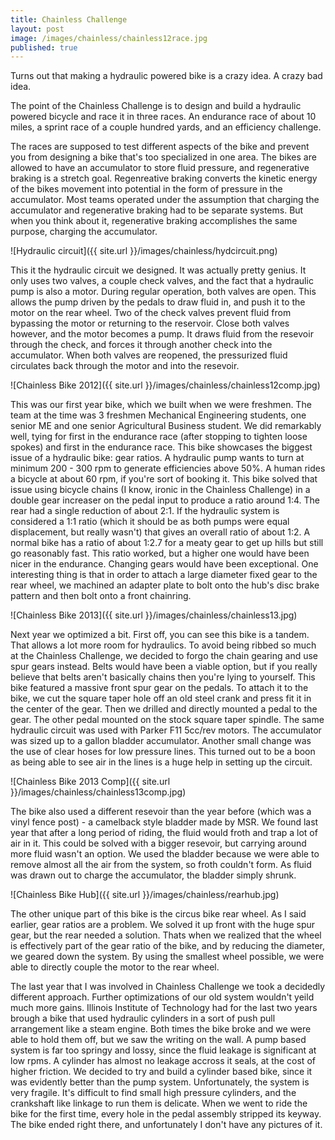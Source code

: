 ```yaml
---
title: Chainless Challenge
layout: post
image: /images/chainless/chainless12race.jpg
published: true
---
```


Turns out that making a hydraulic powered bike is a crazy idea. A crazy bad idea.

<!-- more -->

The point of the Chainless Challenge is to design and build a hydraulic powered bicycle and race it in three races. An endurance race of about 10 miles, a sprint race of a couple hundred yards, and an efficiency challenge.

The races are supposed to test different aspects of the bike and prevent you from designing a bike that's too specialized in one area. The bikes are allowed to have an accumulator to store fluid pressure, and regenerative braking is a stretch goal. Regenreative braking converts the kinetic energy of the bikes movement into potential in the form of pressure in the accumulator. Most teams operated under the assumption that charging the accumulator and regenerative braking had to be separate systems. But when you think about it, regenerative braking accomplishes the same purpose, charging the accumulator.

![Hydraulic circuit]({{ site.url }}/images/chainless/hydcircuit.png)

This it the hydraulic circuit we designed. It was actually pretty genius. It only uses two valves, a couple check valves, and the fact that a hydraulic pump is also a motor. During regular operation, both valves are open. This allows the pump driven by the pedals to draw fluid in, and push it to the motor on the rear wheel. Two of the check valves prevent fluid from bypassing the motor or returning to the reservoir. Close both valves however, and the motor becomes a pump. It draws fluid from the resevoir through the check, and forces it through another check into the accumulator. When both valves are reopened, the pressurized fluid circulates back through the motor and into the resevoir.

![Chainless Bike 2012]({{ site.url }}/images/chainless/chainless12comp.jpg)

This was our first year bike, which we built when we were freshmen. The team at the time was 3 freshmen Mechanical Engineering students, one senior ME and one senior Agricultural Business student. We did remarkably well, tying for first in the endurance race \(after stopping to tighten loose spokes\) and first in the endurance race. This bike showcases the biggest issue of a hydraulic bike: gear ratios. A hydraulic pump wants to turn at minimum 200 - 300 rpm to generate efficiencies above 50%. A human rides a bicycle at about 60 rpm, if you're sort of booking it. This bike solved that issue using bicycle chains \(I know, ironic in the Chainless Challenge\) in a double gear increaser on the pedal input to produce a ratio around 1:4. The rear had a single reduction of about 2:1. If the hydraulic system is considered a 1:1 ratio \(which it should be as both pumps were equal displacement, but really wasn't\) that gives an overall ratio of about 1:2. A normal bike has a ratio of about 1:2.7 for a meaty gear to get up hills but still go reasonably fast. This ratio worked, but a higher one would have been nicer in the endurance. Changing gears would have been exceptional. One interesting thing is that in order to attach a large diameter fixed gear to the rear wheel, we machined an adapter plate to bolt onto the hub's disc brake pattern and then bolt onto a front chainring.

![Chainless Bike 2013]({{ site.url }}/images/chainless/chainless13.jpg)

Next year we optimized a bit. First off, you can see this bike is a tandem. That allows a lot more room for hydraulics. To avoid being ribbed so much at the Chainless Challenge, we decided to forgo the chain gearing and use spur gears instead. Belts would have been a viable option, but if you really believe that belts aren't basically chains then you're lying to yourself. This bike featured a massive front spur gear on the pedals. To attach it to the bike, we cut the square taper hole off an old steel crank and press fit it in the center of the gear. Then we drilled and directly mounted a pedal to the gear. The other pedal mounted on the stock square taper spindle. The same hydraulic circuit was used with Parker F11 5cc\/rev motors. The accumulator was sized up to a gallon bladder accumulator. Another small change was the use of clear hoses for low pressure lines. This turned out to be a boon as being able to see air in the lines is a huge help in setting up the circuit.

![Chainless Bike 2013 Comp]({{ site.url }}/images/chainless/chainless13comp.jpg)

The bike also used a different resevoir than the year before \(which was a vinyl fence post\) - a camelback style bladder made by MSR. We found last year that after a long period of riding, the fluid would froth and trap a lot of air in it. This could be solved with a bigger resevoir, but carrying around more fluid wasn't an option. We used the bladder because we were able to remove almost all the air from the system, so froth couldn't form. As fluid was drawn out to charge the accumulator, the bladder simply shrunk.

![Chainless Bike Hub]({{ site.url }}/images/chainless/rearhub.jpg)

The other unique part of this bike is the circus bike rear wheel. As I said earlier, gear ratios are a problem. We solved it up front with the huge spur gear, but the rear needed a solution. Thats when we realized that the wheel is effectively part of the gear ratio of the bike, and by reducing the diameter, we geared down the system. By using the smallest wheel possible, we were able to directly couple the motor to the rear wheel.

The last year that I was involved in Chainless Challenge we took a decidedly different approach. Further optimizations of our old system wouldn't yeild much more gains. Illinois Institute of Technology had for the last two years brough a bike that used hydraulic cylinders in a sort of push pull arrangement like a steam engine. Both times the bike broke and we were able to hold them off, but we saw the writing on the wall. A pump based system is far too springy and lossy, since the fluid leakage is significant at low rpms. A cylinder has almost no leakage accross it seals, at the cost of higher friction. We decided to try and build a cylinder based bike, since it was evidently better than the pump system. Unfortunately, the system is very fragile. It's difficult to find small high pressure cylinders, and the crankshaft like linkage to run them is delicate. When we went to ride the bike for the first time, every hole in the pedal assembly stripped its keyway. The bike ended right there, and unfortunately I don't have any pictures of it.
